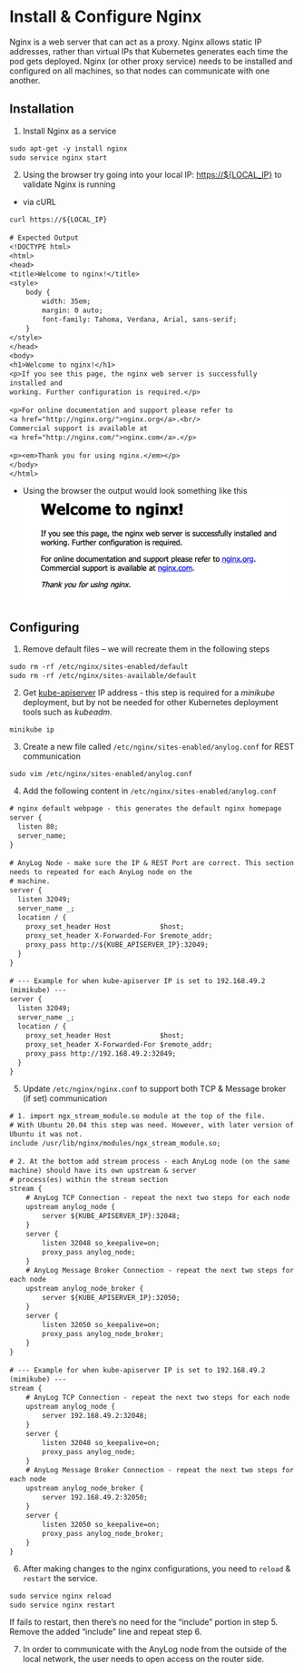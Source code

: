 # Install & Configure Nginx 
Nginx is a web server that can act as a proxy. Nginx allows static IP addresses, rather than virtual IPs  that Kubernetes 
generates each time the pod gets deployed. Nginx (or other proxy service) needs to be installed and configured on all 
machines, so that nodes can communicate with one another.

## Installation 
1. Install Nginx as a service
```shell
sudo apt-get -y install nginx
sudo service nginx start 
```

2. Using the browser try going into your local IP: [https://${LOCAL_IP}]() to validate Nginx is running
* via cURL
```commandline
curl https://${LOCAL_IP} 

# Expected Output
<!DOCTYPE html>
<html>
<head>
<title>Welcome to nginx!</title>
<style>
    body {
        width: 35em;
        margin: 0 auto;
        font-family: Tahoma, Verdana, Arial, sans-serif;
    }
</style>
</head>
<body>
<h1>Welcome to nginx!</h1>
<p>If you see this page, the nginx web server is successfully installed and
working. Further configuration is required.</p>

<p>For online documentation and support please refer to
<a href="http://nginx.org/">nginx.org</a>.<br/>
Commercial support is available at
<a href="http://nginx.com/">nginx.com</a>.</p>

<p><em>Thank you for using nginx.</em></p>
</body>
</html> 
```
* Using the browser the output would look something like this
![nginx welcome message](../../imgs/nginx_welcome_message.png)

## Configuring 
1. Remove default files – we will recreate them in the following steps 
```commandline
sudo rm -rf /etc/nginx/sites-enabled/default 
sudo rm -rf /etc/nginx/sites-available/default
```

2. Get [kube-apiserver](https://kubernetes.io/docs/reference/command-line-tools-reference/kube-apiserver/) IP address - 
this step is required for a _minikube_ deployment, but by not be needed for other Kubernetes deployment tools such as 
_kubeadm_.
```commandline
minikube ip 
```

3. Create a new file called `/etc/nginx/sites-enabled/anylog.conf` for REST communication
```commandline
sudo vim /etc/nginx/sites-enabled/anylog.conf 
```

4. Add the following content in `/etc/nginx/sites-enabled/anylog.conf`
```editorconfig
# nginx default webpage - this generates the default nginx homepage 
server {
  listen 80;
  server_name;
}

# AnyLog Node - make sure the IP & REST Port are correct. This section needs to repeated for each AnyLog node on the 
# machine. 
server {
  listen 32049;
  server_name _;
  location / {
    proxy_set_header Host            $host;
    proxy_set_header X-Forwarded-For $remote_addr;
    proxy_pass http://${KUBE_APISERVER_IP}:32049;
  }
}

# --- Example for when kube-apiserver IP is set to 192.168.49.2 (mimikube) ---
server {
  listen 32049;
  server_name _;
  location / {
    proxy_set_header Host            $host;
    proxy_set_header X-Forwarded-For $remote_addr;
    proxy_pass http://192.168.49.2:32049;
  }
}
```

5. Update `/etc/nginx/nginx.conf` to support both TCP & Message broker (if set) communication
```editorconfig
# 1. import ngx_stream_module.so module at the top of the file.
# With Ubuntu 20.04 this step was need. However, with later version of Ubuntu it was not. 
include /usr/lib/nginx/modules/ngx_stream_module.so;

# 2. At the bottom add stream process - each AnyLog node (on the same machine) should have its own upstream & server 
# process(es) within the stream section
stream {
    # AnyLog TCP Connection - repeat the next two steps for each node
    upstream anylog_node {
        server ${KUBE_APISERVER_IP}:32048;
    }
    server {
        listen 32048 so_keepalive=on;
        proxy_pass anylog_node;
    }
    # AnyLog Message Broker Connection - repeat the next two steps for each node 
    upstream anylog_node_broker {
        server ${KUBE_APISERVER_IP}:32050;
    }
    server {
        listen 32050 so_keepalive=on;
        proxy_pass anylog_node_broker;
    }
}

# --- Example for when kube-apiserver IP is set to 192.168.49.2 (mimikube) ---
stream {
    # AnyLog TCP Connection - repeat the next two steps for each node
    upstream anylog_node {
        server 192.168.49.2:32048;
    }
    server {
        listen 32048 so_keepalive=on;
        proxy_pass anylog_node;
    }
    # AnyLog Message Broker Connection - repeat the next two steps for each node 
    upstream anylog_node_broker {
        server 192.168.49.2:32050;
    }
    server {
        listen 32050 so_keepalive=on;
        proxy_pass anylog_node_broker;
    }
}
```

6. After making changes to the nginx configurations, you need to `reload` & `restart` the service. 
```commandline
sudo service nginx reload 
sudo service nginx restart
```
If fails to restart, then there’s no need for the “include” portion in step 5. Remove the added “include” line and repeat 
step 6.

7. In order to communicate with the AnyLog node from the outside of the local network, the user needs to open access on 
the router side. 

